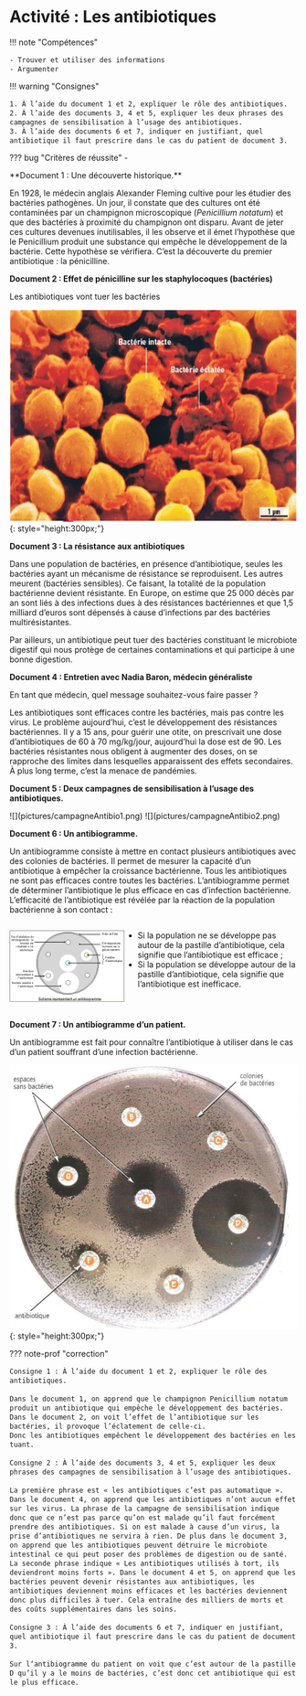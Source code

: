 # Activité : Les antibiotiques

!!! note "Compétences"

    - Trouver et utiliser des informations 
    - Argumenter
 

!!! warning "Consignes"

    1. À l’aide du document 1 et 2, expliquer le rôle des antibiotiques.
    2. À l’aide des documents 3, 4 et 5, expliquer les deux phrases des campagnes de sensibilisation à l’usage des antibiotiques.
    3. À l’aide des documents 6 et 7, indiquer en justifiant, quel antibiotique il faut prescrire dans le cas du patient de document 3.
    
??? bug "Critères de réussite"
    - 

<div markdown style="page-break-after: always;">
**Document 1 : Une découverte historique.**

En 1928, le médecin anglais Alexander Fleming cultive pour les étudier des bactéries pathogènes. Un jour, il constate que des cultures ont été contaminées par un champignon microscopique (*Penicillium notatum*) et que des bactéries à proximité du champignon ont disparu. Avant de jeter ces cultures devenues inutilisables, il les observe et il émet l’hypothèse que le Penicillium produit une substance qui empêche le développement de la bactérie. Cette hypothèse se vérifiera. C’est la découverte du premier antibiotique : la pénicilline.
</div>
<div markdown style="page-break-after: always;">

**Document 2 : Effet de pénicilline sur les staphylocoques (bactéries)**

Les antibiotiques vont tuer les bactéries

![](pictures/photoEffetAntibioBact.png){: style="height:300px;"}
</div>
<div markdown style="page-break-after: always;">

**Document 3 : La résistance aux antibiotiques**

Dans une population de bactéries, en présence d’antibiotique, seules les bactéries ayant un mécanisme de résistance se reproduisent. Les autres meurent (bactéries sensibles). Ce faisant, la totalité de la population bactérienne devient résistante. En Europe, on estime que 25 000 décès par an sont liés à des infections dues à des résistances bactériennes et que 1,5 milliard d’euros sont dépensés à cause d’infections par des bactéries multirésistantes.

Par ailleurs, un antibiotique peut tuer des bactéries constituant le microbiote digestif qui nous protège de certaines contaminations et qui participe à une bonne digestion.

</div>
<div markdown style="page-break-after: always;">

**Document 4 : Entretien avec Nadia Baron, médecin généraliste**

En tant que médecin, quel message souhaitez-vous faire passer ?

Les antibiotiques sont efficaces contre les bactéries, mais pas contre les virus. Le problème aujourd’hui, c’est le développement des résistances bactériennes. Il y a 15 ans, pour guérir une otite, on prescrivait une dose d’antibiotiques de 60 à 70 mg/kg/jour, aujourd’hui la dose est de 90. Les bactéries résistantes nous obligent à augmenter des doses, on se rapproche des limites dans lesquelles apparaissent des effets secondaires. À plus long terme, c’est la menace de pandémies.

</div>
<div markdown style="page-break-after: always;">

**Document 5 : Deux campagnes de sensibilisation à l’usage des antibiotiques.**


<div markdown style="display:flex; flex-direction:row;">
![](pictures/campagneAntibio1.png)
![](pictures/campagneAntibio2.png)


</div>

</div>
<div  markdown style="page-break-after: always;">

**Document 6 : Un antibiogramme.**

Un antibiogramme consiste à mettre en contact plusieurs antibiotiques avec des colonies de bactéries. Il permet de mesurer la capacité d’un antibiotique à empêcher la croissance bactérienne.
Tous les antibiotiques ne sont pas efficaces contre toutes les bactéries. L’antibiogramme permet de déterminer l’antibiotique le plus efficace en cas d’infection bactérienne.
L’efficacité de l’antibiotique est révélée par la réaction de la population bactérienne à son contact :

<div markdown style="display:flex; flex-direction:row;">



![](pictures/schemaAntibiogramme.png)

<div markdown style="display:flex; flex-direction:column;">

- Si la population ne se développe pas autour de la pastille d’antibiotique, cela signifie que l’antibiotique est efficace ;
- Si la population se développe autour de la pastille d’antibiotique, cela signifie que l’antibiotique est inefficace.

</div></div>
</div>
<div markdown style="page-break-after: always;">

**Document 7 : Un antibiogramme d’un patient.**

Un antibiogramme est fait pour connaître l’antibiotique à utiliser dans le cas d’un patient souffrant d’une infection bactérienne.

![](pictures/Antibiogramme.png){: style="height:300px;"}

</div>

??? note-prof "correction"

    Consigne 1 : À l’aide du document 1 et 2, expliquer le rôle des antibiotiques.

    Dans le document 1, on apprend que le champignon Penicillium notatum produit un antibiotique qui empêche le développement des bactéries.
    Dans le document 2, on voit l’effet de l’antibiotique sur les bactéries, il provoque l’éclatement de celle-ci.
    Donc les antibiotiques empêchent le développement des bactéries en les tuant.

    Consigne 2 : À l’aide des documents 3, 4 et 5, expliquer les deux phrases des campagnes de sensibilisation à l’usage des antibiotiques.

    La première phrase est « les antibiotiques c’est pas automatique ». Dans le document 4, on apprend que les antibiotiques n’ont aucun effet sur les virus. La phrase de la campagne de sensibilisation indique donc que ce n’est pas parce qu’on est malade qu’il faut forcément prendre des antibiotiques. Si on est malade à cause d’un virus, la prise d’antibiotiques ne servira à rien. De plus dans le document 3, on apprend que les antibiotiques peuvent détruire le microbiote intestinal ce qui peut poser des problèmes de digestion ou de santé.
    La seconde phrase indique « Les antibiotiques utilisés à tort, ils deviendront moins forts ». Dans le document 4 et 5, on apprend que les bactéries peuvent devenir résistantes aux antibiotiques, les antibiotiques deviennent moins efficaces et les bactéries deviennent donc plus difficiles à tuer. Cela entraîne des milliers de morts et des coûts supplémentaires dans les soins.

    Consigne 3 : À l’aide des documents 6 et 7, indiquer en justifiant, quel antibiotique il faut prescrire dans le cas du patient de document 3.
    
    Sur l‘antibiogramme du patient on voit que c’est autour de la pastille D qu’il y a le moins de bactéries, c’est donc cet antibiotique qui est le plus efficace.